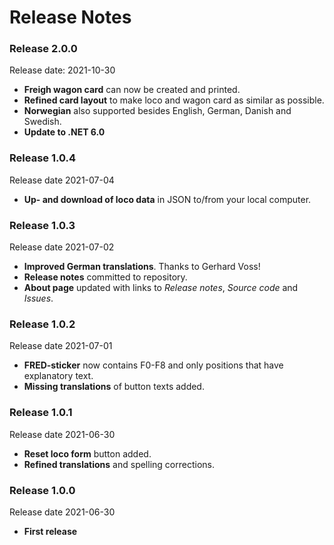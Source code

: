 # Release Notes
### Release 2.0.0
Release date: 2021-10-30
- **Freigh wagon card** can now be created and printed.
- **Refined card layout** to make loco and wagon card as similar as possible.
- **Norwegian** also supported besides English, German, Danish and Swedish.
- **Update to .NET 6.0** 

### Release 1.0.4
Release date 2021-07-04
- **Up- and download of loco data** in JSON to/from your local computer. 

### Release 1.0.3
Release date 2021-07-02
- **Improved German translations**. Thanks to Gerhard Voss!
- **Release notes** committed to repository.
- **About page** updated with links to *Release notes*, *Source code* and *Issues*.

### Release 1.0.2
Release date 2021-07-01
- **FRED-sticker** now contains F0-F8 and only positions that have explanatory text.
- **Missing translations** of button texts added.

### Release 1.0.1
Release date 2021-06-30
- **Reset loco form** button added.
- **Refined translations** and spelling corrections.

### Release 1.0.0
Release date 2021-06-30
- **First release**